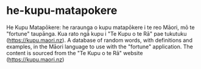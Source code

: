 # he-kupu-matapokere
He Kupu Matapōkere: he raraunga o kupu matapōkere i te reo Māori, mō te "fortune" taupānga. Kua rato ngā kupu i "Te Kupu o te Rā" pae tukutuku (https://kupu.maori.nz). A database of random words, with definitions and examples, in the Māori language to use with the "fortune" application. The content is sourced from the "Te Kupu o te Rā" website (https://kupu.maori.nz)
